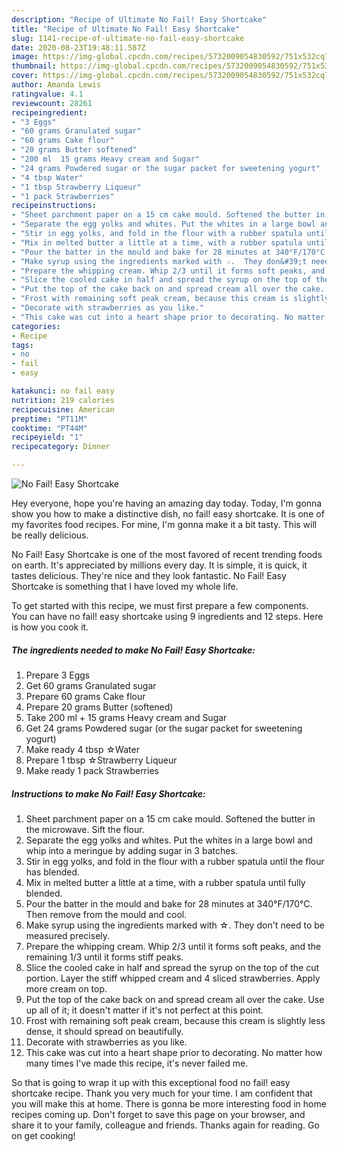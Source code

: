 ```yaml
---
description: "Recipe of Ultimate No Fail! Easy Shortcake"
title: "Recipe of Ultimate No Fail! Easy Shortcake"
slug: 1141-recipe-of-ultimate-no-fail-easy-shortcake
date: 2020-08-23T19:48:11.587Z
image: https://img-global.cpcdn.com/recipes/5732009054830592/751x532cq70/no-fail-easy-shortcake-recipe-main-photo.jpg
thumbnail: https://img-global.cpcdn.com/recipes/5732009054830592/751x532cq70/no-fail-easy-shortcake-recipe-main-photo.jpg
cover: https://img-global.cpcdn.com/recipes/5732009054830592/751x532cq70/no-fail-easy-shortcake-recipe-main-photo.jpg
author: Amanda Lewis
ratingvalue: 4.1
reviewcount: 28261
recipeingredient:
- "3 Eggs"
- "60 grams Granulated sugar"
- "60 grams Cake flour"
- "20 grams Butter softened"
- "200 ml  15 grams Heavy cream and Sugar"
- "24 grams Powdered sugar or the sugar packet for sweetening yogurt"
- "4 tbsp Water"
- "1 tbsp Strawberry Liqueur"
- "1 pack Strawberries"
recipeinstructions:
- "Sheet parchment paper on a 15 cm cake mould. Softened the butter in the microwave. Sift the flour."
- "Separate the egg yolks and whites. Put the whites in a large bowl and whip into a meringue by adding sugar in 3 batches."
- "Stir in egg yolks, and fold in the flour with a rubber spatula until the flour has blended."
- "Mix in melted butter a little at a time, with a rubber spatula until fully blended."
- "Pour the batter in the mould and bake for 28 minutes at 340°F/170°C.  Then remove from the mould and cool."
- "Make syrup using the ingredients marked with ☆.  They don&#39;t need to be measured precisely."
- "Prepare the whipping cream. Whip 2/3 until it forms soft peaks, and the remaining 1/3 until it forms stiff peaks."
- "Slice the cooled cake in half and spread the syrup on the top of the cut portion. Layer the stiff whipped cream and 4 sliced strawberries.  Apply more cream on top."
- "Put the top of the cake back on and spread cream all over the cake. Use up all of it; it doesn&#39;t matter if it&#39;s not perfect at this point."
- "Frost with remaining soft peak cream, because this cream is slightly less dense, it should spread on beautifully."
- "Decorate with strawberries as you like."
- "This cake was cut into a heart shape prior to decorating. No matter how many times I&#39;ve made this recipe, it&#39;s never failed me."
categories:
- Recipe
tags:
- no
- fail
- easy

katakunci: no fail easy 
nutrition: 219 calories
recipecuisine: American
preptime: "PT11M"
cooktime: "PT44M"
recipeyield: "1"
recipecategory: Dinner

---
```



![No Fail! Easy Shortcake](https://img-global.cpcdn.com/recipes/5732009054830592/751x532cq70/no-fail-easy-shortcake-recipe-main-photo.jpg)

Hey everyone, hope you're having an amazing day today. Today, I'm gonna show you how to make a distinctive dish, no fail! easy shortcake. It is one of my favorites food recipes. For mine, I'm gonna make it a bit tasty. This will be really delicious.

No Fail! Easy Shortcake is one of the most favored of recent trending foods on earth. It's appreciated by millions every day. It is simple, it is quick, it tastes delicious. They're nice and they look fantastic. No Fail! Easy Shortcake is something that I have loved my whole life.




To get started with this recipe, we must first prepare a few components. You can have no fail! easy shortcake using 9 ingredients and 12 steps. Here is how you cook it.

<!--inarticleads1-->

##### The ingredients needed to make No Fail! Easy Shortcake:

1. Prepare 3 Eggs
1. Get 60 grams Granulated sugar
1. Prepare 60 grams Cake flour
1. Prepare 20 grams Butter (softened)
1. Take 200 ml + 15 grams Heavy cream and Sugar
1. Get 24 grams Powdered sugar (or the sugar packet for sweetening yogurt)
1. Make ready 4 tbsp ☆Water
1. Prepare 1 tbsp ☆Strawberry Liqueur
1. Make ready 1 pack Strawberries




<!--inarticleads2-->

##### Instructions to make No Fail! Easy Shortcake:

1. Sheet parchment paper on a 15 cm cake mould. Softened the butter in the microwave. Sift the flour.
1. Separate the egg yolks and whites. Put the whites in a large bowl and whip into a meringue by adding sugar in 3 batches.
1. Stir in egg yolks, and fold in the flour with a rubber spatula until the flour has blended.
1. Mix in melted butter a little at a time, with a rubber spatula until fully blended.
1. Pour the batter in the mould and bake for 28 minutes at 340°F/170°C.  Then remove from the mould and cool.
1. Make syrup using the ingredients marked with ☆.  They don&#39;t need to be measured precisely.
1. Prepare the whipping cream. Whip 2/3 until it forms soft peaks, and the remaining 1/3 until it forms stiff peaks.
1. Slice the cooled cake in half and spread the syrup on the top of the cut portion. Layer the stiff whipped cream and 4 sliced strawberries.  Apply more cream on top.
1. Put the top of the cake back on and spread cream all over the cake. Use up all of it; it doesn&#39;t matter if it&#39;s not perfect at this point.
1. Frost with remaining soft peak cream, because this cream is slightly less dense, it should spread on beautifully.
1. Decorate with strawberries as you like.
1. This cake was cut into a heart shape prior to decorating. No matter how many times I&#39;ve made this recipe, it&#39;s never failed me.




So that is going to wrap it up with this exceptional food no fail! easy shortcake recipe. Thank you very much for your time. I am confident that you will make this at home. There is gonna be more interesting food in home recipes coming up. Don't forget to save this page on your browser, and share it to your family, colleague and friends. Thanks again for reading. Go on get cooking!
